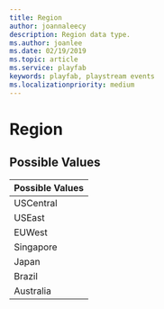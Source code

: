 ```yaml
---
title: Region
author: joannaleecy
description: Region data type.
ms.author: joanlee
ms.date: 02/19/2019
ms.topic: article
ms.service: playfab
keywords: playfab, playstream events
ms.localizationpriority: medium
---
```


# Region

## Possible Values

|Possible Values|
| :--------------------|
|USCentral|
|USEast|
|EUWest|
|Singapore|
|Japan|
|Brazil|
|Australia|
